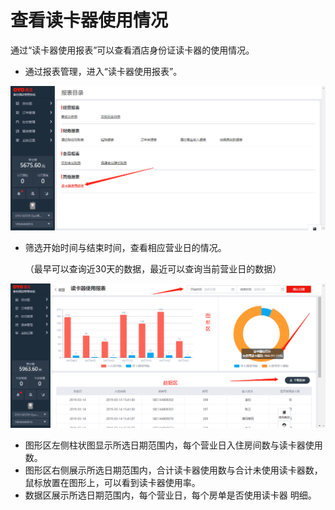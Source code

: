 # 查看读卡器使用情况

通过“读卡器使用报表”可以查看酒店身份证读卡器的使用情况。

* 通过报表管理，进入“读卡器使用报表”。

![](../../../.gitbook/assets/image%20%28260%29.png)

* 筛选开始时间与结束时间，查看相应营业日的情况。

  （最早可以查询近30天的数据，最近可以查询当前营业日的数据）

![](../../../.gitbook/assets/image%20%28496%29.png)

* 图形区左侧柱状图显示所选日期范围内，每个营业日入住房间数与读卡器使用数。
* 图形区右侧展示所选日期范围内，合计读卡器使用数与合计未使用读卡器数，鼠标放置在图形上，可以看到读卡器使用率。
* 数据区展示所选日期范围内，每个营业日，每个房单是否使用读卡器 明细。

